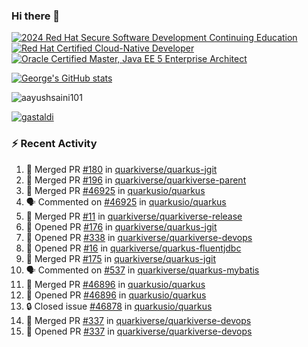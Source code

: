 ### Hi there 👋

<!--START_SECTION:badges-->
[![2024 Red Hat Secure Software Development Continuing Education](https://images.credly.com/size/110x110/images/36a76b78-c5bf-45cf-ac2c-48c3825260c7/blob)](http://www.credly.com/badges/c86e9a17-d2c3-4554-b890-7d0521710eb6 "2024 Red Hat Secure Software Development Continuing Education")
[![Red Hat Certified Cloud-Native Developer](https://images.credly.com/size/110x110/images/12ef4e4e-3d8d-4caf-9ab1-858c5bcb9619/image.png)](http://www.credly.com/badges/b6402e31-0894-48e6-b488-e2e551dcc809 "Red Hat Certified Cloud-Native Developer")
[![Oracle Certified Master, Java EE 5 Enterprise Architect](https://images.credly.com/size/110x110/images/1fa3549c-674c-4779-b3d6-d7d64eac2c23/Oracle-Certification-badge_OC-Master.png)](http://www.credly.com/badges/2565574e-b81d-410e-ab7d-24666ddcbe00 "Oracle Certified Master, Java EE 5 Enterprise Architect")
<!--END_SECTION:badges-->

[![George's GitHub stats](https://github-readme-stats.vercel.app/api?username=gastaldi&show=reviews,prs_merged&hide=contribs,prs&theme=transparent&show_icons=true)](https://github.com/anuraghazra/github-readme-stats)

<p align="left"> <img src="https://komarev.com/ghpvc/?username=gastaldi&label=Profile%20views&color=0e75b6&style=for-the-badge" alt="aayushsaini101" /> </p>

<p align="left"> <a href="https://github.com/ryo-ma/github-profile-trophy"><img src="https://github-profile-trophy.vercel.app/?username=gastaldi" alt="gastaldi" /></a> </p>

### :zap: Recent Activity

<!--START_SECTION:activity-->
1. 🎉 Merged PR [#180](https://github.com/quarkiverse/quarkus-jgit/pull/180) in [quarkiverse/quarkus-jgit](https://github.com/quarkiverse/quarkus-jgit)
2. 🎉 Merged PR [#196](https://github.com/quarkiverse/quarkiverse-parent/pull/196) in [quarkiverse/quarkiverse-parent](https://github.com/quarkiverse/quarkiverse-parent)
3. 🎉 Merged PR [#46925](https://github.com/quarkusio/quarkus/pull/46925) in [quarkusio/quarkus](https://github.com/quarkusio/quarkus)
4. 🗣 Commented on [#46925](https://github.com/quarkusio/quarkus/pull/46925#issuecomment-2747991602) in [quarkusio/quarkus](https://github.com/quarkusio/quarkus)
5. 🎉 Merged PR [#11](https://github.com/quarkiverse/quarkiverse-release/pull/11) in [quarkiverse/quarkiverse-release](https://github.com/quarkiverse/quarkiverse-release)
6. 💪 Opened PR [#176](https://github.com/quarkiverse/quarkus-jgit/pull/176) in [quarkiverse/quarkus-jgit](https://github.com/quarkiverse/quarkus-jgit)
7. 💪 Opened PR [#338](https://github.com/quarkiverse/quarkiverse-devops/pull/338) in [quarkiverse/quarkiverse-devops](https://github.com/quarkiverse/quarkiverse-devops)
8. 💪 Opened PR [#16](https://github.com/quarkiverse/quarkus-fluentjdbc/pull/16) in [quarkiverse/quarkus-fluentjdbc](https://github.com/quarkiverse/quarkus-fluentjdbc)
9. 🎉 Merged PR [#175](https://github.com/quarkiverse/quarkus-jgit/pull/175) in [quarkiverse/quarkus-jgit](https://github.com/quarkiverse/quarkus-jgit)
10. 🗣 Commented on [#537](https://github.com/quarkiverse/quarkus-mybatis/pull/537#issuecomment-2740149404) in [quarkiverse/quarkus-mybatis](https://github.com/quarkiverse/quarkus-mybatis)
11. 🎉 Merged PR [#46896](https://github.com/quarkusio/quarkus/pull/46896) in [quarkusio/quarkus](https://github.com/quarkusio/quarkus)
12. 💪 Opened PR [#46896](https://github.com/quarkusio/quarkus/pull/46896) in [quarkusio/quarkus](https://github.com/quarkusio/quarkus)
13. 🔒 Closed issue [#46878](https://github.com/quarkusio/quarkus/issues/46878) in [quarkusio/quarkus](https://github.com/quarkusio/quarkus)
14. 🎉 Merged PR [#337](https://github.com/quarkiverse/quarkiverse-devops/pull/337) in [quarkiverse/quarkiverse-devops](https://github.com/quarkiverse/quarkiverse-devops)
15. 💪 Opened PR [#337](https://github.com/quarkiverse/quarkiverse-devops/pull/337) in [quarkiverse/quarkiverse-devops](https://github.com/quarkiverse/quarkiverse-devops)
<!--END_SECTION:activity-->
